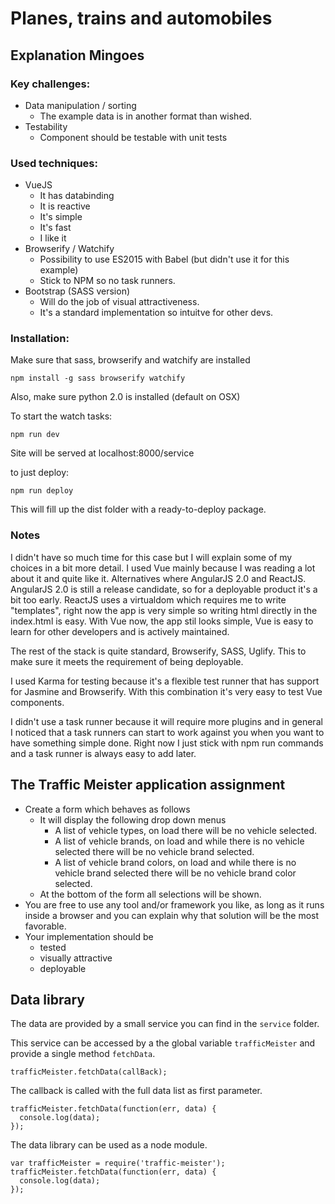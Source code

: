 # Planes, trains and automobiles

## Explanation Mingoes
### Key challenges:
- Data manipulation / sorting
    - The example data is in another format than wished.
- Testability
    - Component should be testable with unit tests

### Used techniques: 
  - VueJS
      - It has databinding
      - It is reactive
      - It's simple
      - It's fast
      - I like it
  - Browserify / Watchify
      - Possibility to use ES2015 with Babel (but didn't use it for this example)
      - Stick to NPM so no task runners.
  - Bootstrap (SASS version)
      - Will do the job of visual attractiveness.
      - It's a standard implementation so intuitve for other devs.

### Installation:

Make sure that sass, browserify and watchify are installed
```
npm install -g sass browserify watchify
```
Also, make sure python 2.0 is installed (default on OSX)

To start the watch tasks:

```
npm run dev
```
Site will be served at localhost:8000/service

to just deploy:

```
npm run deploy
```

This will fill up the dist folder with a ready-to-deploy package.

### Notes
I didn't have so much time for this case but I will explain some of my choices in a bit more detail. I used Vue mainly because I was reading a lot about it and quite like it. Alternatives where AngularJS 2.0 and ReactJS. AngularJS 2.0 is still a release candidate, so for a deployable product it's a bit too early. ReactJS uses a virtualdom which requires me to write "templates", right now the app is very simple so writing html directly in the index.html is easy. With Vue now, the app stil looks simple, Vue is easy to learn for other developers and is actively maintained.

The rest of the stack is quite standard, Browserify, SASS, Uglify. This to make sure it meets the requirement of being deployable.  

I used Karma for testing because it's a flexible test runner that has support for Jasmine and Browserify. With this combination it's very easy to test Vue components.

I didn't use a task runner because it will require more plugins and in general I noticed that a task runners can start to work against you when you want to have something simple done. Right now I just stick with npm run commands and a task runner is always easy to add later.

## The Traffic Meister application assignment

 - Create a form which behaves as follows
    - It will display the following drop down menus
        - A list of vehicle types, on load there will be no vehicle selected.
        - A list of vehicle brands, on load and while there is no vehicle selected there will be no vehicle brand selected.
        - A list of vehicle brand colors, on load and while there is no vehicle brand selected there will be no vehicle brand color selected.
    - At the bottom of the form all selections will be shown.
  - You are free to use any tool and/or framework you like, as long as it runs inside a browser and you can explain why that solution will be the most favorable.
  - Your implementation should be
      - tested
      - visually attractive
      - deployable


## Data library

The data are provided by a small service you can find in the `service` folder.

This service can be accessed by a the global variable `trafficMeister` and provide a single method `fetchData`.

```
trafficMeister.fetchData(callBack);
```

The callback is called with the full data list as first parameter.

```
trafficMeister.fetchData(function(err, data) {
  console.log(data);
});
```

The data library can be used as a node module.

```
var trafficMeister = require('traffic-meister');
trafficMeister.fetchData(function(err, data) {
  console.log(data);
});
```
